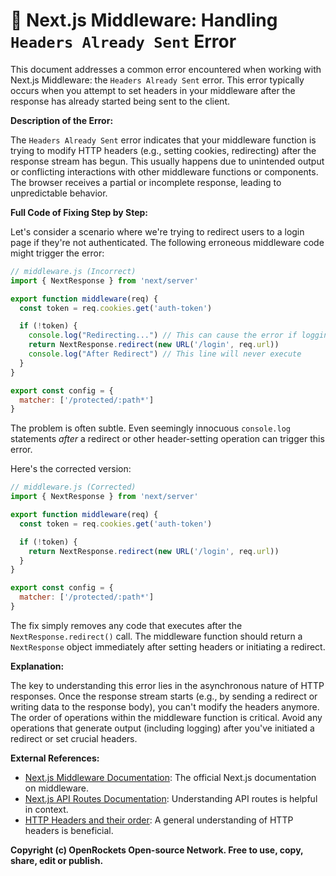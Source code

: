 # 🐞 Next.js Middleware: Handling `Headers Already Sent` Error


This document addresses a common error encountered when working with Next.js Middleware: the `Headers Already Sent` error. This error typically occurs when you attempt to set headers in your middleware after the response has already started being sent to the client.

**Description of the Error:**

The `Headers Already Sent` error indicates that your middleware function is trying to modify HTTP headers (e.g., setting cookies, redirecting) after the response stream has begun. This usually happens due to unintended output or conflicting interactions with other middleware functions or components.  The browser receives a partial or incomplete response, leading to unpredictable behavior.

**Full Code of Fixing Step by Step:**

Let's consider a scenario where we're trying to redirect users to a login page if they're not authenticated.  The following erroneous middleware code might trigger the error:

```javascript
// middleware.js (Incorrect)
import { NextResponse } from 'next/server'

export function middleware(req) {
  const token = req.cookies.get('auth-token')

  if (!token) {
    console.log("Redirecting...") // This can cause the error if logging is done after response.redirect()
    return NextResponse.redirect(new URL('/login', req.url))
    console.log("After Redirect") // This line will never execute
  }
}

export const config = {
  matcher: ['/protected/:path*']
}
```

The problem is often subtle.  Even seemingly innocuous `console.log` statements *after* a redirect or other header-setting operation can trigger this error.

Here's the corrected version:

```javascript
// middleware.js (Corrected)
import { NextResponse } from 'next/server'

export function middleware(req) {
  const token = req.cookies.get('auth-token')

  if (!token) {
    return NextResponse.redirect(new URL('/login', req.url))
  }
}

export const config = {
  matcher: ['/protected/:path*']
}
```

The fix simply removes any code that executes after the `NextResponse.redirect()` call.  The middleware function should return a `NextResponse` object immediately after setting headers or initiating a redirect.


**Explanation:**

The key to understanding this error lies in the asynchronous nature of HTTP responses. Once the response stream starts (e.g., by sending a redirect or writing data to the response body), you can't modify the headers anymore.  The order of operations within the middleware function is critical.  Avoid any operations that generate output (including logging) after you've initiated a redirect or set crucial headers.

**External References:**

* [Next.js Middleware Documentation](https://nextjs.org/docs/app/building-your-application/routing/middleware):  The official Next.js documentation on middleware.
* [Next.js API Routes Documentation](https://nextjs.org/docs/api-routes/introduction):  Understanding API routes is helpful in context.
* [HTTP Headers and their order](https://developer.mozilla.org/en-US/docs/Web/HTTP/Headers):  A general understanding of HTTP headers is beneficial.


**Copyright (c) OpenRockets Open-source Network. Free to use, copy, share, edit or publish.**

